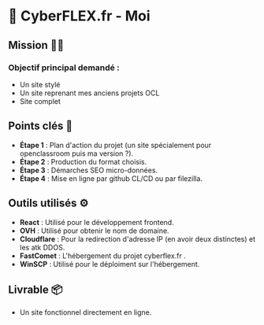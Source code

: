 # 🤴 CyberFLEX.fr - Moi 

## Mission 🕵️‍♂️

### Objectif principal demandé :

- Un site stylé
- Un site reprenant mes anciens projets OCL
- Site complet

## Points clés 🔑

- **Étape 1** : Plan d'action du projet (un site spécialement pour openclassroom puis ma version ?).
- **Étape 2** : Production du format choisis.
- **Étape 3** : Démarches SEO micro-données.
- **Étape 4** : Mise en ligne par github CL/CD ou par filezilla.

## Outils utilisés ⚙️

- **React** : Utilisé pour le développement frontend.
- **OVH** : Utilisé pour obtenir le nom de domaine.
- **Cloudflare** : Pour la redirection d'adresse IP (en avoir deux distinctes) et les atk DDOS.
- **FastComet** : L'hébergement du projet cyberflex.fr .
- **WinSCP** : Utilisé pour le déploiment sur l'hébergement.


## Livrable 📦

- Un site fonctionnel directement en ligne.

